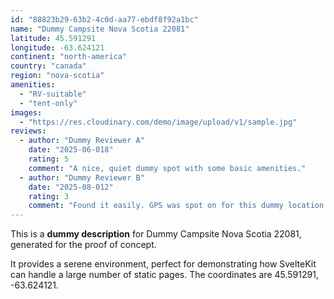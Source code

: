```yaml
---
id: "88823b29-63b2-4c0d-aa77-ebdf8f92a1bc"
name: "Dummy Campsite Nova Scotia 22081"
latitude: 45.591291
longitude: -63.624121
continent: "north-america"
country: "canada"
region: "nova-scotia"
amenities:
  - "RV-suitable"
  - "tent-only"
images:
  - "https://res.cloudinary.com/demo/image/upload/v1/sample.jpg"
reviews:
  - author: "Dummy Reviewer A"
    date: "2025-06-018"
    rating: 5
    comment: "A nice, quiet dummy spot with some basic amenities."
  - author: "Dummy Reviewer B"
    date: "2025-08-012"
    rating: 3
    comment: "Found it easily. GPS was spot on for this dummy location."
---
```


This is a **dummy description** for Dummy Campsite Nova Scotia 22081, generated for the proof of concept.

It provides a serene environment, perfect for demonstrating how SvelteKit can handle a large number of static pages. The coordinates are 45.591291, -63.624121.
